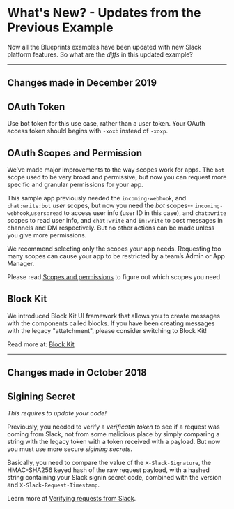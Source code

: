 # What's New? - Updates from the Previous Example

Now all the Blueprints examples have been updated with new Slack platform features. So what are the *diffs* in this updated example?

---
## Changes made in December 2019

## OAuth Token

Use bot token for this use case, rather than a user token. Your OAuth access token should begins with `-xoxb` instead of `-xoxp`.


## OAuth Scopes and Permission

We’ve made major improvements to the way scopes work for apps. 
The `bot` scope used to be very broad and permissive, but now you can request more specific and granular permissions for your app. 

This sample app previously needed the `incoming-webhook`, and `chat:write:bot` *user* scopes, 
but now you need the *bot* scopes-- `incoming-webhook`,`users:read` to access user info (user ID in this case), and `chat:write` scopes to read user info, 
and `chat:write` and `im:write` to post messages in channels and DM respectively. But no other actions can be made unless you give more permissions. 

We recommend selecting only the scopes your app needs. Requesting too many scopes can cause your app to be restricted by a team’s Admin or App Manager.

Please read [Scopes and permissions](https://api.slack.com/scopes) to figure out which scopes you need. 

## Block Kit

We introduced Block Kit UI framework that allows you to create messages with the components called blocks. 
If you have been creating messages with the legacy "attatchment", please consider switching to Block Kit! 

Read more at: [Block Kit](https://api.slack.com/block-kit)

---
## Changes made in October 2018

## Sigining Secret 

*This requires to update your code!*

Previously, you needed to verify a *verificatin token* to see if a request was coming from Slack, not from some malicious place by simply comparing a string with the legacy token with a token received with a payload. But now you must use more secure *sigining secrets*.

Basically, you need to compare the value of the `X-Slack-Signature`, the HMAC-SHA256 keyed hash of the raw request payload, with a hashed string containing your Slack signin secret code, combined with the version and `X-Slack-Request-Timestamp`. 

Learn more at [Verifying requests from Slack](https://api.slack.com/docs/verifying-requests-from-slack).


